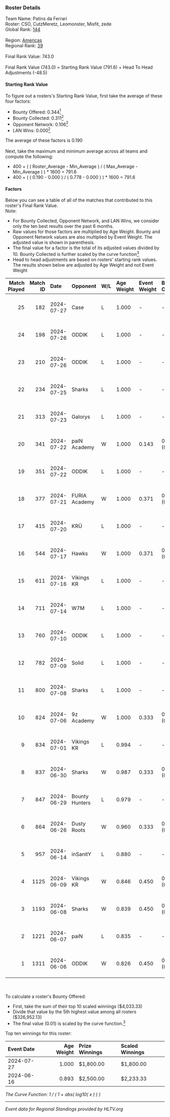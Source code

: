 ### Roster Details<br />
Team Name: Patins da Ferrari<br />
Roster: CSO, CutzMeretz, Leomonster, Misfit, zede<br />
Global Rank: [144](../standings_global.md)<br />
<br />
Region: [Americas]( ../standings_americas.md)<br />
Regional Rank: [39]( ../standings_americas.md)<br />
<br />
Final Rank Value:  743.0<br />
<br />
Final Rank Value (743.0) = Starting Rank Value (791.6) + Head To Head Adjustments (-48.5)<br />

#### Starting Rank Value<br />
To figure out a rosters's Starting Rank Value, first take the average of these four factors:<br />
- Bounty Offered: 0.344[<sup>1</sup>](#table2)
- Bounty Collected: 0.311[<sup>2</sup>](#table1)
- Opponent Network: 0.106[<sup>2</sup>](#table1)
- LAN Wins: 0.000[<sup>2</sup>](#table1)

The average of these factors is 0.190<br />
<br />
Next, take the maximum and minimum average across all teams and compute the following:<br />
- 400 + ( ( Roster_Average - Min_Average ) / ( Max_Average - Min_Average ) ) * 1600 = 791.6
- 400 + ( ( 0.190 - 0.000 ) / ( 0.778 - 0.000 ) ) * 1600 = 791.6


#### Factors<br />
Below you can see a table of all of the matches that contributed to this roster's Final Rank Value.<br />
Note:<br />

- For Bounty Collected, Opponent Network, and LAN Wins, we consider only the ten best results over the past 6 months.
- Raw values for those factors are multiplied by Age Weight. Bounty and Opponent Network values are also multiplied by Event Weight. The adjusted value is shown in parenthesis.
- The final value for a factor is the total of its adjusted values divided by 10. Bounty Collected is further scaled by the curve function[<sup>3</sup>](#curveFunction)
- Head to head adjustments are based on rosters' starting rank values. The results shown below are adjusted by Age Weight and not Event Weight
<span id="table1"></span><br />


| Match Played | Match ID | Date       | Opponent       | W/L | Age Weight | Event Weight | Bounty Collected | Opponent Network | LAN Wins  | H2H Adj. | Roster                                    |
| -: | -: | :- | :- | :- | :- | :- | :- | :- | :- | -: | :- |
|           25 |      182 | 2024-07-27 | Case           | L   | 1.000      | -            | -                | -                | -         |    -9.29 | CSO, CutzMeretz, Leomonster, Misfit, zede |
|           24 |      198 | 2024-07-26 | ODDIK          | L   | 1.000      | -            | -                | -                | -         |    -5.29 | CSO, CutzMeretz, Leomonster, Misfit, zede |
|           23 |      210 | 2024-07-26 | ODDIK          | L   | 1.000      | -            | -                | -                | -         |    -6.16 | CSO, CutzMeretz, Leomonster, Misfit, zede |
|           22 |      234 | 2024-07-25 | Sharks         | L   | 1.000      | -            | -                | -                | -         |    -7.03 | CSO, CutzMeretz, Leomonster, MTGG, zede   |
|           21 |      313 | 2024-07-23 | Galorys        | L   | 1.000      | -            | -                | -                | -         |   -14.43 | CSO, CutzMeretz, Leomonster, MTGG, zede   |
|           20 |      341 | 2024-07-22 | paiN Academy   | W   | 1.000      | 0.143        | 0.000 (0.000)    | 0.000 (0.000)    | 0 (0.000) |     3.08 | CSO, CutzMeretz, Leomonster, MTGG, zede   |
|           19 |      351 | 2024-07-22 | ODDIK          | L   | 1.000      | -            | -                | -                | -         |    -5.65 | CSO, CutzMeretz, Leomonster, MTGG, zede   |
|           18 |      377 | 2024-07-21 | FURIA Academy  | W   | 1.000      | 0.371        | 0.000 (0.000)    | 0.104 (0.038)    | 0 (0.000) |     6.14 | CSO, CutzMeretz, Leomonster, MTGG, zede   |
|           17 |      415 | 2024-07-20 | KRÜ            | L   | 1.000      | -            | -                | -                | -         |   -11.68 | CSO, CutzMeretz, Leomonster, MTGG, zede   |
|           16 |      544 | 2024-07-17 | Hawks          | W   | 1.000      | 0.371        | 0.000 (0.000)    | 0.029 (0.011)    | 0 (0.000) |     5.98 | CSO, CutzMeretz, Leomonster, MTGG, zede   |
|           15 |      611 | 2024-07-16 | Vikings KR     | L   | 1.000      | -            | -                | -                | -         |   -14.01 | CSO, CutzMeretz, Leomonster, MTGG, zede   |
|           14 |      711 | 2024-07-14 | W7M            | L   | 1.000      | -            | -                | -                | -         |   -13.52 | bsd, CSO, CutzMeretz, Leomonster, zede    |
|           13 |      760 | 2024-07-10 | ODDIK          | L   | 1.000      | -            | -                | -                | -         |    -7.88 | bsd, CSO, CutzMeretz, Leomonster, zede    |
|           12 |      782 | 2024-07-09 | Solid          | L   | 1.000      | -            | -                | -                | -         |   -14.52 | bsd, CSO, CutzMeretz, Leomonster, zede    |
|           11 |      800 | 2024-07-08 | Sharks         | L   | 1.000      | -            | -                | -                | -         |    -9.17 | bsd, CSO, CutzMeretz, Leomonster, zede    |
|           10 |      824 | 2024-07-06 | 9z Academy     | W   | 1.000      | 0.333        | 0.000 (0.000)    | 0.069 (0.023)    | 0 (0.000) |     4.03 | bsd, CSO, CutzMeretz, Leomonster, zede    |
|            9 |      834 | 2024-07-01 | Vikings KR     | L   | 0.994      | -            | -                | -                | -         |   -16.07 | bsd, CutzMeretz, Leomonster, perez, zede  |
|            8 |      837 | 2024-06-30 | Sharks         | W   | 0.987      | 0.333        | 0.029 (0.010)    | 0.572 (0.188)    | 0 (0.000) |    22.11 | bsd, CutzMeretz, Leomonster, perez, zede  |
|            7 |      847 | 2024-06-29 | Bounty Hunters | L   | 0.979      | -            | -                | -                | -         |   -10.71 | bsd, CutzMeretz, Leomonster, perez, zede  |
|            6 |      864 | 2024-06-26 | Dusty Roots    | W   | 0.960      | 0.333        | 0.007 (0.002)    | 0.325 (0.104)    | 0 (0.000) |    15.13 | bsd, CutzMeretz, Leomonster, perez, zede  |
|            5 |      957 | 2024-06-14 | inSanitY       | L   | 0.880      | -            | -                | -                | -         |    -8.98 | CutzMeretz, desh, Leomonster, roz, zede   |
|            4 |     1125 | 2024-06-09 | Vikings KR     | W   | 0.846      | 0.450        | 0.008 (0.003)    | 0.459 (0.175)    | 0 (0.000) |    12.67 | CutzMeretz, desh, Leomonster, roz, zede   |
|            3 |     1193 | 2024-06-08 | Sharks         | W   | 0.839      | 0.450        | 0.029 (0.011)    | 0.572 (0.216)    | 0 (0.000) |    20.42 | CutzMeretz, desh, Leomonster, roz, zede   |
|            2 |     1221 | 2024-06-07 | paiN           | L   | 0.835      | -            | -                | -                | -         |    -2.10 | CutzMeretz, desh, Leomonster, roz, zede   |
|            1 |     1311 | 2024-06-06 | ODDIK          | W   | 0.826      | 0.450        | 0.096 (0.036)    | 0.822 (0.306)    | 0 (0.000) |    18.40 | CutzMeretz, desh, Leomonster, roz, zede   |

<br />
<span id="table2"></span><br />
To calculate a roster's Bounty Offered:<br />

- First, take the sum of their top 10 scaled winnings ($4,033.33)
- Divide that value by the 5th highest value among all rosters ($326,952.13)
- The final value (0.01) is scaled by the curve function.[<sup>3</sup>](#curveFunction)

Top ten winnings for this roster:<br />

| Event Date | Age Weight | Prize Winnings | Scaled Winnings |
| :- | -: | :- | :- |
| 2024-07-27 |      1.000 | $1,800.00      | $1,800.00       |
| 2024-06-16 |      0.893 | $2,500.00      | $2,233.33       |


<span id="curveFunction"></span>_The Curve Function: 1 / ( 1 + abs( log10( x ) ) )_<br />

---
_Event data for Regional Standings provided by HLTV.org_<br />
